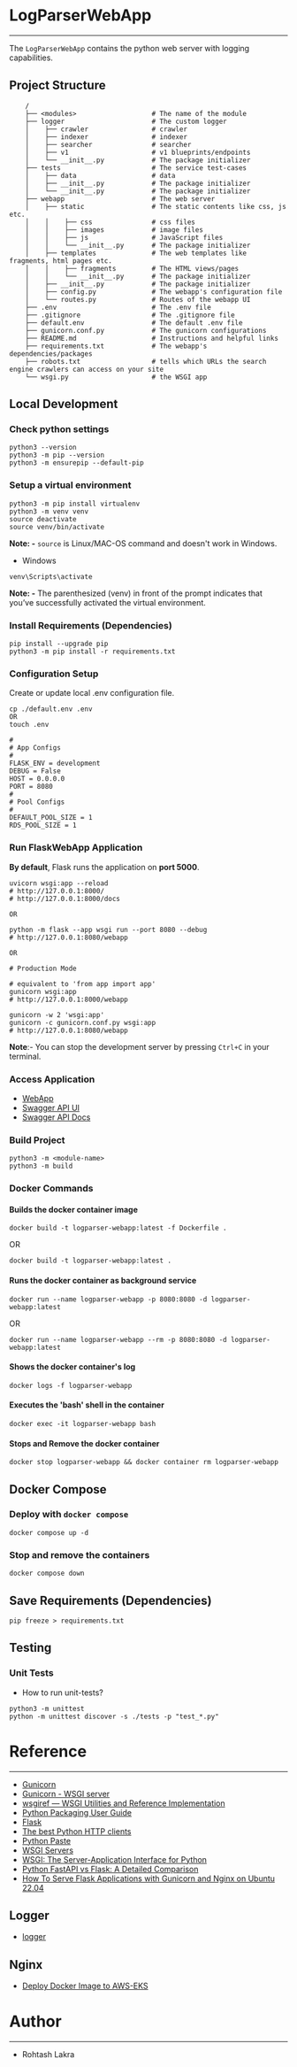 # LogParserWebApp

---

The ```LogParserWebApp``` contains the python web server with logging capabilities.


## Project Structure
```
    /
    ├── <modules>                   # The name of the module
    ├── logger                      # The custom logger
    │    ├── crawler                # crawler
    │    ├── indexer                # indexer
    │    ├── searcher               # searcher
    │    ├── v1                     # v1 blueprints/endpoints
    │    └── __init__.py            # The package initializer
    ├── tests                       # The service test-cases
    │    ├── data                   # data
    │    ├── __init__.py            # The package initializer
    │    └── __init__.py            # The package initializer
    ├── webapp                      # The web server
    │    ├── static                 # The static contents like css, js etc.
    │    │    ├── css               # css files
    │    │    ├── images            # image files
    │    │    ├── js                # JavaScript files
    │    │    └── __init__.py       # The package initializer
    │    ├── templates              # The web templates like fragments, html pages etc.
    │    │    ├── fragments         # The HTML views/pages
    │    │    └── __init__.py       # The package initializer
    │    ├── __init__.py            # The package initializer
    │    ├── config.py              # The webapp's configuration file
    │    └── routes.py              # Routes of the webapp UI
    ├── .env                        # The .env file
    ├── .gitignore                  # The .gitignore file
    ├── default.env                 # The default .env file
    ├── gunicorn.conf.py            # The gunicorn configurations
    ├── README.md                   # Instructions and helpful links
    ├── requirements.txt            # The webapp's dependencies/packages
    ├── robots.txt                  # tells which URLs the search engine crawlers can access on your site
    └── wsgi.py                     # the WSGI app
```

## Local Development

### Check python settings
```shell
python3 --version
python3 -m pip --version
python3 -m ensurepip --default-pip
```

### Setup a virtual environment

```
python3 -m pip install virtualenv
python3 -m venv venv
source deactivate
source venv/bin/activate
```

**Note: -**
```source``` is Linux/MAC-OS command and doesn't work in Windows.

- Windows
```shell
venv\Scripts\activate
```

**Note: -**
The parenthesized (venv) in front of the prompt indicates that you’ve successfully activated the virtual environment.


### Install Requirements (Dependencies)

```
pip install --upgrade pip
python3 -m pip install -r requirements.txt
```

### Configuration Setup

Create or update local .env configuration file.

```shell
cp ./default.env .env
OR
touch .env

#
# App Configs
#
FLASK_ENV = development
DEBUG = False
HOST = 0.0.0.0
PORT = 8080
#
# Pool Configs
#
DEFAULT_POOL_SIZE = 1
RDS_POOL_SIZE = 1
```


### Run FlaskWebApp Application

**By default**, Flask runs the application on **port 5000**.


```shell
uvicorn wsgi:app --reload
# http://127.0.0.1:8000/
# http://127.0.0.1:8000/docs

OR

python -m flask --app wsgi run --port 8080 --debug
# http://127.0.0.1:8080/webapp

OR

# Production Mode

# equivalent to 'from app import app'
gunicorn wsgi:app
# http://127.0.0.1:8000/webapp

gunicorn -w 2 'wsgi:app'
gunicorn -c gunicorn.conf.py wsgi:app
# http://127.0.0.1:8080/webapp
```

**Note**:- You can stop the development server by pressing ```Ctrl+C``` in your terminal.

### Access Application

- [WebApp](http://127.0.0.1:8080)
- [Swagger API UI](http://127.0.0.1:8080/docs)
- [Swagger API Docs](http://127.0.0.1:8080/redoc)


### Build Project
```shell
python3 -m <module-name>
python3 -m build
```


### Docker Commands

#### Builds the docker container image
```shell
docker build -t logparser-webapp:latest -f Dockerfile .
```
OR
```shell
docker build -t logparser-webapp:latest .
```

#### Runs the docker container as background service
```shell
docker run --name logparser-webapp -p 8080:8080 -d logparser-webapp:latest
```
OR
```shell
docker run --name logparser-webapp --rm -p 8080:8080 -d logparser-webapp:latest
```

#### Shows the docker container's log
```shell
docker logs -f logparser-webapp
```

#### Executes the 'bash' shell in the container
```shell
docker exec -it logparser-webapp bash
```

#### Stops and Remove the docker container

```shell
docker stop logparser-webapp && docker container rm logparser-webapp
```


## Docker Compose

### Deploy with ```docker compose```
```shell
docker compose up -d
```

### Stop and remove the containers
```shell
docker compose down
```


## Save Requirements (Dependencies)
```shell
pip freeze > requirements.txt
```


## Testing

### Unit Tests

- How to run unit-tests?

```shell
python3 -m unittest
python -m unittest discover -s ./tests -p "test_*.py"
```



# Reference

---

- [Gunicorn](https://flask.palletsprojects.com/en/3.0.x/deploying/gunicorn/)
- [Gunicorn - WSGI server](https://docs.gunicorn.org/en/latest/index.html)
- [wsgiref — WSGI Utilities and Reference Implementation](https://docs.python.org/3/library/wsgiref.html)
- [Python Packaging User Guide](https://packaging.python.org/en/latest/)
- [Flask](https://flask.palletsprojects.com/en/3.0.x/)
- [The best Python HTTP clients](https://www.scrapingbee.com/blog/best-python-http-clients/)
- [Python Paste](https://pythonpaste.readthedocs.io/en/latest/index.html)
- [WSGI Servers](https://www.fullstackpython.com/wsgi-servers.html)
- [WSGI: The Server-Application Interface for Python](https://www.toptal.com/python/pythons-wsgi-server-application-interface)
- [Python FastAPI vs Flask: A Detailed Comparison](https://www.turing.com/kb/fastapi-vs-flask-a-detailed-comparison)
- [How To Serve Flask Applications with Gunicorn and Nginx on Ubuntu 22.04](https://www.digitalocean.com/community/tutorials/how-to-serve-flask-applications-with-gunicorn-and-nginx-on-ubuntu-22-04)

## Logger
- [logger](https://replit.com/@pgorecki/request-logger?v=1#main.py)

## Nginx
- [Deploy Docker Image to AWS-EKS](https://medium.com/@sejalmaniyar9/deploying-a-docker-image-to-aws-eks-504f4fec6fee)


# Author

---

- Rohtash Lakra
